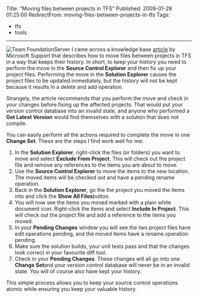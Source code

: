 Title: "Moving files between projects in TFS"
Published: 2009-01-28 01:25:00
RedirectFrom: moving-files-between-projects-in-tfs
Tags:
  - tfs
  - tools
---
![Team FoundationServer](/posts/images/Team-Foundation-Server.png "Team Foundation Server")
I came across a knowledge base [article](http://support.microsoft.com/kb/949476) by Microsoft Support that describes how to move files between projects in TFS in a way that keeps their history. In short, to keep your history you need to perform the move in the **Source Control Explorer** and then fix up your project files. Performing the move in the **Solution Explorer** causes the project files to be updated immediately, but the history will not be kept because it results in a delete and add operation.

Strangely, the article recommends that you perform the move and check in your changes before fixing up the affected projects. That would put your version control database into an invalid state, and anyone who performed a **Get Latest Version** would find themselves with a solution that does not compile.

You can easily perform all the actions required to complete the move in one **Change Set**. These are the steps I find work well for me:

1.  In the **Solution Explorer**, right-click the files (or folders) you want to move and select **Exclude From Project**. This will check out the project file and remove any references to the items you are about to move.
2.  Use the **Source Control Explorer** to move the items to the new location. The moved items will be checked out and have a pending rename operation.
3.  Back in the **Solution Explorer**, go the the project you moved the items into and click the **Show All Files**button.
4.  You will now see the items you moved marked with a plain white document icon. Right-click the items and select **Include In Project**. This will check out the project file and add a reference to the items you moved.
5.  In your **Pending Changes** window you will see the two project files have edit operations pending, and the moved items have a rename operation pending.
6.  Make sure the solution builds, your unit tests pass and that the changes look correct in your favourite diff tool.
7.  Check in your **Pending Changes**. These changes will all go into one **Change Set**and your version control database will never be in an invalid state. You will of course also have kept your history.

This simple process allows you to keep your source control operations atomic while ensuring you keep your valuable history.

